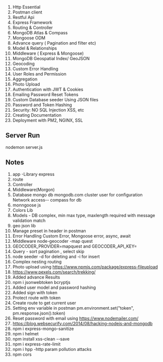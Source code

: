 1. Http Essential 
2. Postman client
3. Restful Api
4. Express Framework
5. Routing & Controller
6. MongoDB Atlas & Compass
7. Mongoose ODM
8. Advance query ( Pagination and filter etc)
9. Model & Relationships
10. Middleware ( Express & Mongoose)
11. MongoDB Geospatial Index/ GeoJSON
12. Geocoding
13. Custom Error Handling
14. User Roles and Permission
15. Aggregation
16. Photo Upload
17. Authentication with JWT & Cookies
18. Emailing Password Reset Tokens
19. Custom Database seeder Using JSON files
20. Password and Token Hashing
21. Security: NO SQL Injection XSS, etc
22. Creating Documentation
23. Deployment with PM2, NGINX, SSL

## Server Run
nodemon server.js

## Notes
1. app -Library express
2. route
3. Controller
4. Middleware(Morgon)
5. Database mongo db mongodb.com cluster user for configuration Network access-- compass for db
6. monngoose js
7. Colors Lib
8. Models - DB complex, min max type, maxlength required with message validation match
9. geo json lib 
10. Manage preset in header in postman
11. Error Handling Custom Error, Mongoose error, async, await 
12. Middleware node-geocoder -map quest
13. GEOCODER_PROVIDER=mapquest and GEOCODER_API_KEY=<Key>
14. Query - sort pagination , select skip
15. node seeder -d  for deleting and -i for insert
16. Complex nesting routing
17. Photo upload using https://www.npmjs.com/package/express-fileupload
18. https://www.pexels.com/search/trekking/
19. Added advance Results 
20. npm i jsonwebtoken bcryptjs
21. Added user model and password hashing
22. Added sign with token
23. Protect route with token
24. Create route to get current user
25. Setting env variable in postman pm.environment.set("token", pm.response.json().token)
26. Reset password with email using https://www.nodemailer.com/
27. https://blog.websecurify.com/2014/08/hacking-nodejs-and-mongodb
28. npm i express-mongo-sanitize
29. npm i helmet
30. npm install xss-clean --save
31. npm i express-rate-limit
32. npm i hpp -http param pollution attacks
33. npm cors

